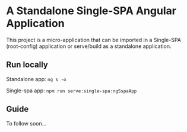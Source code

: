 # A Standalone Single-SPA Angular Application

This project is a micro-application that can be imported in a Single-SPA (root-config) application or serve/build as a standalone application.

## Run locally

Standalone app: `ng s -o`

Single-spa app: `npm run serve:single-spa:ngSspaApp`

## Guide

To follow soon...

